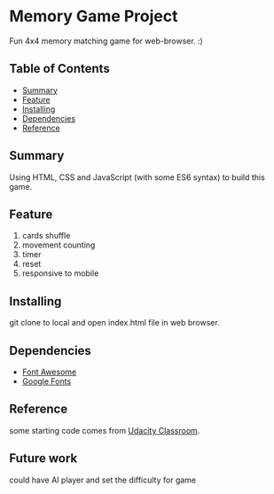# Memory Game Project
Fun 4x4 memory matching game for web-browser. :)

## Table of Contents
* [Summary](#summary)
* [Feature](#feature)
* [Installing](#installing)
* [Dependencies](#dependencies)
* [Reference](#reference)

## Summary
Using HTML, CSS and JavaScript (with some ES6 syntax) to build this game.

## Feature
1. cards shuffle
2. movement counting
3. timer
4. reset
5. responsive to mobile

## Installing
git clone to local and open index.html file in web browser.

## Dependencies
* [Font Awesome](https://fontawesome.com/)
* [Google Fonts](https://fonts.google.com/)

## Reference
some starting code comes from [Udacity Classroom](https://classroom.udacity.com/me).


## Future work
could have AI player and set the difficulty for game
